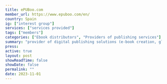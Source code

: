 ```yaml
---
title: ePUBoo.com
member_url: https://www.epuboo.com/en/
country: Spain
ig: ["interest group"] 
services: ["services provided"] 
tags: ["members"]
categories: ["Ebook distributors", "Providers of publishing services"]
summary: "provider of digital publishing solutions (e-book creation, global distribution, ONIX metadata generator, accessibility specialists)"
press:
active: true
layout: post
showReadTime: false
showDate: false
permalink: ""
date: 2023-11-01
---
```

